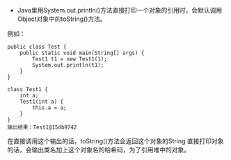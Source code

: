 * Java里用System.out.println()方法直接打印一个对象的引用时，会默认调用Object对象中的toString()方法。

例如：
```
public class Test {
	public static void main(String[] args) {
		Test1 t1 = new Test1(1);
		System.out.println(t1);
	}
}

class Test1 {
	int a;
	Test1(int a) {
		this.a = a;
	}
}
输出结果：Test1@15db9742
```
在直接调用这个输出的话，toString()方法会返回这个对象的String
直接打印对象的话，会输出类名加上这个对象名的哈希码，为了引用堆中的对象。

